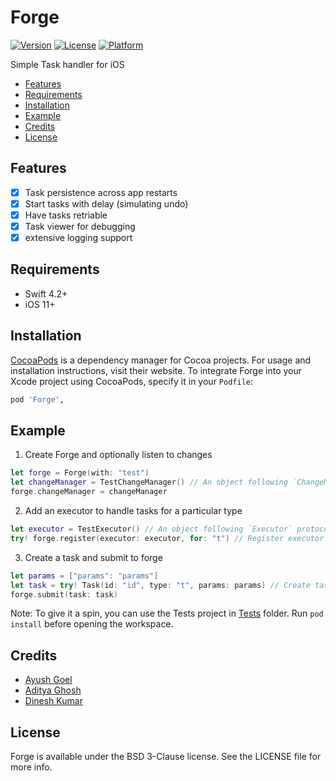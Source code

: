 # Forge

[![Version](https://img.shields.io/cocoapods/v/Forge.svg?style=flat)](https://cocoapods.org/pods/Forge)
[![License](https://img.shields.io/cocoapods/l/Forge.svg?style=flat)](https://cocoapods.org/pods/Forge)
[![Platform](https://img.shields.io/cocoapods/p/Forge.svg?style=flat)](https://cocoapods.org/pods/Forge)

Simple Task handler for iOS

- [Features](#features)
- [Requirements](#requirements)
- [Installation](#installation)
- [Example](#example)
- [Credits](#credits)
- [License](#license)

## Features

- [x] Task persistence across app restarts
- [x] Start tasks with delay (simulating undo)
- [x] Have tasks retriable
- [x] Task viewer for debugging
- [x] extensive logging support

## Requirements

* Swift 4.2+
* iOS 11+

## Installation

[CocoaPods](https://cocoapods.org) is a dependency manager for Cocoa projects. For usage and installation instructions, visit their website. To integrate Forge into your Xcode project using CocoaPods, specify it in your `Podfile`:

```ruby
pod 'Forge',
```

## Example

1. Create Forge and optionally listen to changes

  ```swift
  let forge = Forge(with: "test")
  let changeManager = TestChangeManager() // An object following `ChangeManager` protocol.
  forge.changeManager = changeManager
  ```

2. Add an executor to handle tasks for a particular type

  ```swift
  let executor = TestExecutor() // An object following `Executor` protocol.
  try! forge.register(executor: executor, for: "t") // Register executor for tasks with type "t"
  ```

3. Create a task and submit to forge

  ```swift
  let params = ["params": "params"]
  let task = try! Task(id: "id", type: "t", params: params) // Create task
  forge.submit(task: task)
  ```

Note: To give it a spin, you can use the Tests project in [Tests](Tests) folder. Run `pod install` before opening the workspace.

## Credits

* [Ayush Goel](https://github.com/ayushgoel)
* [Aditya Ghosh](https://github.com/adityaghosh996)
* [Dinesh Kumar](https://github.com/dineshflock)

## License

Forge is available under the BSD 3-Clause license. See the LICENSE file for more info.
